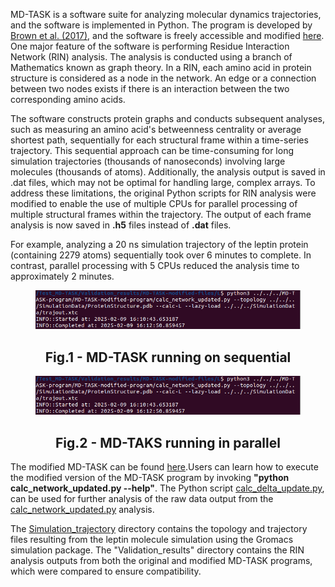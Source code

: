 MD-TASK is a software suite for analyzing molecular dynamics trajectories, and the software is implemented in Python. The program is developed by [Brown et al. (2017)](https://pmc.ncbi.nlm.nih.gov/articles/PMC5860072/), and the software is freely accessible and modified [here](https://github.com/RUBi-ZA/MD-TASK). One major feature of the software is performing Residue Interaction Network (RIN) analysis. The analysis is conducted using a branch of Mathematics known as graph theory. In a RIN, each amino acid in protein structure is considered as a node in the network. An edge or a connection between two nodes exists if there is an interaction between the two corresponding amino acids.
	
The software constructs protein graphs and conducts subsequent analyses, such as measuring an amino acid's betweenness centrality or average shortest path, sequentially for each structural frame within a time-series trajectory. This sequential approach can be time-consuming for long simulation trajectories (thousands of nanoseconds) involving large molecules (thousands of atoms). Additionally, the analysis output is saved in .dat files, which may not be optimal for handling large, complex arrays. To address these limitations, the original Python scripts for RIN analysis were modified to enable the use of multiple CPUs for parallel processing of multiple structural frames within the trajectory. The output of each frame analysis is now saved in **.h5** files instead of **.dat** files.

For example, analyzing a 20 ns simulation trajectory of the leptin protein (containing 2279 atoms) sequentially took over 6 minutes to complete. In contrast, parallel processing with 5 CPUs reduced the analysis time to approximately 2 minutes.

<figure>
<p align="center" width="100%">
  <img src="MD-TAKS-Running-Parallel.png">
  <figcaption><h2 align="center">Fig.1 - MD-TASK running on sequential</h2></figcaption>
  </p>
</figure>


<figure>
<p align="center" width="100%">
  <img src="MD-TAKS-Running-Parallel.png">
  <figcaption><h2 align="center">Fig.2 - MD-TAKS running in parallel</h2></figcaption>
  </p>
</figure>

The modified MD-TASK can be found [here](https://github.com/quocbaongo/PythonScripts_MD_Analysis/tree/main/MD-TASK-modification/MD-TASK-program/MD-TASK-modified-program).Users can learn how to execute the modified version of the MD-TASK program by invoking **"python calc_network_updated.py --help"**. The Python script [calc_delta_update.py](https://github.com/quocbaongo/PythonScripts_MD_Analysis/blob/main/MD-TASK-modification/MD-TASK-program/MD-TASK-modified-program/calc_delta_update.py), can be used for further analysis of the raw data output from the [calc_network_updated.py](https://github.com/quocbaongo/PythonScripts_MD_Analysis/blob/main/MD-TASK-modification/MD-TASK-program/MD-TASK-modified-program/calc_network_updated.py) analysis.

The [Simulation_trajectory](https://github.com/quocbaongo/PythonScripts_MD_Analysis/tree/main/MD-TASK-modification/Simulation_trajectory) directory contains the topology and trajectory files resulting from the leptin molecule simulation using the Gromacs simulation package. The "Validation_results" directory contains the RIN analysis outputs from both the original and modified MD-TASK programs, which were compared to ensure compatibility.
